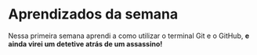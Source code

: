# Aprendizados da semana

Nessa primeira semana aprendi a como utilizar  o terminal Git e o GitHub, **e ainda virei um detetive atrás de um assassino!**